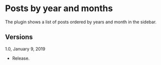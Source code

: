 Posts by year and months
========================

The plugin shows a list of posts ordered by years and month in the sidebar.

Versions
--------

1.0, January 9, 2019
- Release.
